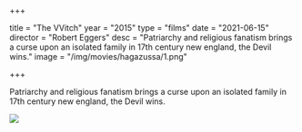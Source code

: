 +++

title = "The VVitch"
year = "2015"
type = "films"
date = "2021-06-15"
director = "Robert Eggers"
desc = "Patriarchy and religious fanatism brings a curse upon an isolated family in 17th century new england, the Devil wins."
image = "/img/movies/hagazussa/1.png"

+++

Patriarchy and religious fanatism brings a curse upon an isolated family in 17th century new england, the Devil wins.

![](/img/movies/the-witch/1.png)
